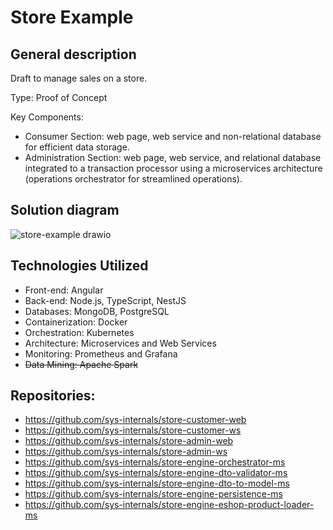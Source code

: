 # Store Example

## General description
Draft to manage sales on a store.

Type: Proof of Concept

Key Components:
- Consumer Section: web page, web service and non-relational database for efficient data storage.
- Administration Section: web page, web service, and relational database integrated to a transaction processor using a microservices architecture (operations orchestrator for streamlined operations).

## Solution diagram
![store-example drawio](https://github.com/sys-internals/sys-internals/assets/142703856/8c33e6f2-18e2-4241-bc99-e92c1ce0cc2a)


## Technologies Utilized
- Front-end: Angular
- Back-end: Node.js, TypeScript, NestJS
- Databases: MongoDB, PostgreSQL
- Containerization: Docker
- Orchestration: Kubernetes
- Architecture: Microservices and Web Services
- Monitoring: Prometheus and Grafana
- ~~Data Mining: Apache Spark~~

## Repositories:

- https://github.com/sys-internals/store-customer-web
- https://github.com/sys-internals/store-customer-ws
- https://github.com/sys-internals/store-admin-web
- https://github.com/sys-internals/store-admin-ws
- https://github.com/sys-internals/store-engine-orchestrator-ms
- https://github.com/sys-internals/store-engine-dto-validator-ms
- https://github.com/sys-internals/store-engine-dto-to-model-ms
- https://github.com/sys-internals/store-engine-persistence-ms
- https://github.com/sys-internals/store-engine-eshop-product-loader-ms
